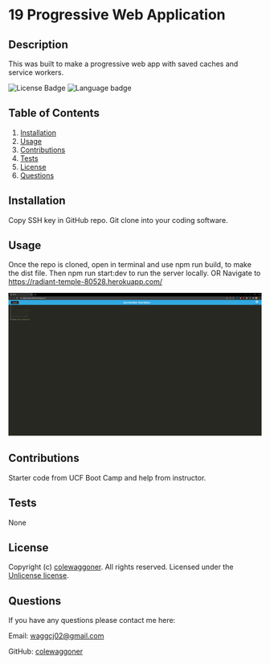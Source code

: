 
  # 19 Progressive Web Application


  ## Description
  This was built to make a progressive web app with saved caches and service workers.

  ![License Badge](https://img.shields.io/badge/license-Unlicense-success?style=flat)
  ![Language badge](https://img.shields.io/github/languages/top/colewaggoner/19-PWA)
  
  
  ## Table of Contents
  1. [Installation](#installation)
  2. [Usage](#usage)
  3. [Contributions](#contributions)
  4. [Tests](#tests)
  5. [License](#license)
  6. [Questions](#questions)
  
  
  ## Installation
  Copy SSH key in GitHub repo. Git clone into your coding software.
  
  
  ## Usage
  Once the repo is cloned, open in terminal and use npm run build, to make the dist file. Then npm run start:dev to run the server locally.
  OR 
  Navigate to https://radiant-temple-80528.herokuapp.com/

  ![Screenshot of deployed application](./Assets/JATE.png)
  
  
  ## Contributions
  Starter code from UCF Boot Camp and help from instructor.
  
  
  ## Tests
  None
  

  ## License
  Copyright (c) [colewaggoner](https://github.com/colewaggoner). All rights reserved. 
  Licensed under the [Unlicense license](https://choosealicense.com/licenses/unlicense/).
  
  
  ## Questions
  If you have any questions please contact me here:
  
Email: waggcj02@gmail.com
  
GitHub: [colewaggoner](https://github.com/colewaggoner)
